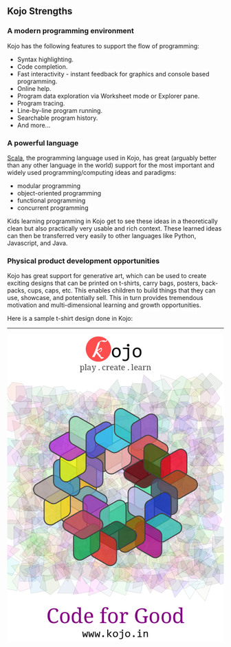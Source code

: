 ## Kojo Strengths

### A modern programming environment
Kojo has the following features to support the flow of programming:
* Syntax highlighting.
* Code completion.
* Fast interactivity - instant feedback for graphics and console based programming.
* Online help.
* Program data exploration via Worksheet mode or Explorer pane.
* Program tracing.
* Line-by-line program running.
* Searchable program history.
* And more...

### A powerful language
[Scala](http://scala-lang.org), the programming language used in Kojo, has great (arguably better than any other language in the world) support for the most important and widely used programming/computing ideas and paradigms:
* modular programming
* object-oriented programming  
* functional programming
* concurrent programming

Kids learning programming in Kojo get to see these ideas in a theoretically clean but also practically very usable and rich context. These learned ideas can then be transferred very easily to other languages like Python, Javascript, and Java.

### Physical product development opportunities
Kojo has great support for generative art, which can be used to create exciting designs that can be printed on t-shirts, carry bags, posters, back-packs, cups, caps, etc. This enables children to build things that they can use, showcase, and potentially sell. This in turn provides tremendous motivation and multi-dimensional learning and growth opportunities.

Here is a sample t-shirt design done in Kojo:

---

![code-for-good](code-for-good.png)
